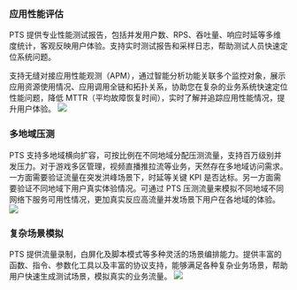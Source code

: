 ### 应用性能评估

PTS 提供专业性能测试报告，包括并发用户数、RPS、吞吐量、响应时延等多维度统计，客观反映用户体验。支持实时测试报告和采样日志，帮助测试人员快速定位系统问题。

支持无缝对接应用性能观测（APM），通过智能分析功能关联多个监控对象，展示应用资源使用情况、应用调用全链和拓扑关系，协助您在复杂的业务系统快速定位性能问题，降低 MTTR（平均故障恢复时间），实时了解并追踪应用性能情况，提升用户体验。
![](https://qcloudimg.tencent-cloud.cn/raw/d26481338659a25834106d2d89d93f12.png)

### 多地域压测

PTS 支持多地域横向扩容，可按比例在不同地域分配压测流量，支持百万级别并发压力。对于游戏多区管理，视频直播推拉流等业务，天然存在多地域访问需求。一方面需要验证流量在突发洪峰场景下，时延等关键 KPI 是否达标。另一方面需要验证不同地域下用户真实体验情况。可通过 PTS 压测流量来模拟不同地域不同网络下服务可用性情况，更加真实反应高流量并发场景下用户在各地域的体验。
![](https://qcloudimg.tencent-cloud.cn/raw/b8a3e0ae8126f820692a16a090b77819.png)

### 复杂场景模拟

PTS 提供流量录制，白屏化及脚本模式等多种灵活的场景编排能力。提供丰富的函数、指令、参数化工具以及丰富的协议支持，能够满足各种复杂业务场景，帮助用户快速生成测试场景，模拟真实的业务流量。
![](https://qcloudimg.tencent-cloud.cn/raw/6958196ddf1dd2ec23cba0bc92cdc6b3.png)
